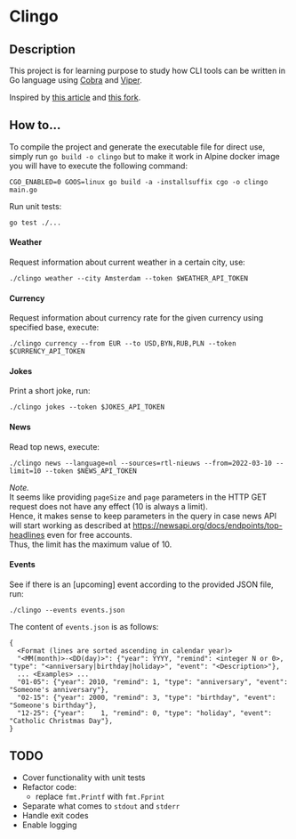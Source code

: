 # Clingo

## Description
This project is for learning purpose to study how CLI tools can be written in Go language
using [Cobra](https://github.com/spf13/cobra) and [Viper](https://github.com/spf13/viper).

Inspired by [this article](https://carolynvanslyck.com/blog/2020/08/sting-of-the-viper/)
and [this fork](https://github.com/corverroos/stingoftheviper).

## How to...
To compile the project and generate the executable file for direct use,
simply run `go build -o clingo`
but to make it work in Alpine docker image you will have to execute the following command:
```
CGO_ENABLED=0 GOOS=linux go build -a -installsuffix cgo -o clingo main.go
```

Run unit tests:
```
go test ./...
```

#### Weather
Request information about current weather in a certain city, use:
```
./clingo weather --city Amsterdam --token $WEATHER_API_TOKEN
```

#### Currency
Request information about currency rate for the given currency using specified base, execute:
```
./clingo currency --from EUR --to USD,BYN,RUB,PLN --token $CURRENCY_API_TOKEN
```

#### Jokes
Print a short joke, run:
```
./clingo jokes --token $JOKES_API_TOKEN
```

#### News
Read top news, execute:
```
./clingo news --language=nl --sources=rtl-nieuws --from=2022-03-10 --limit=10 --token $NEWS_API_TOKEN
```
_Note._
<br>It seems like providing `pageSize` and `page` parameters in the HTTP GET request
does not have any effect (10 is always a limit).
<br>Hence, it makes sense to keep parameters in the query in case news API will start working
as described at https://newsapi.org/docs/endpoints/top-headlines even for free accounts.
<br>Thus, the limit has the maximum value of 10.

#### Events
See if there is an [upcoming] event according to the provided JSON file, run:
```
./clingo --events events.json
```
The content of `events.json` is as follows:
```
{
  <Format (lines are sorted ascending in calendar year)>
  "<MM(month)>-<DD(day)>": {"year": YYYY, "remind": <integer N or 0>, "type": "<anniversary|birthday|holiday>", "event": "<Description>"},
  ... <Examples> ...
  "01-05": {"year": 2010, "remind": 1, "type": "anniversary", "event": "Someone's anniversary"},
  "02-15": {"year": 2000, "remind": 3, "type": "birthday", "event": "Someone's birthday"},
  "12-25": {"year":    1, "remind": 0, "type": "holiday", "event": "Catholic Christmas Day"},
}
```

## TODO
- Cover functionality with unit tests
- Refactor code:
  - replace `fmt.Printf` with `fmt.Fprint`
- Separate what comes to `stdout` and `stderr`
- Handle exit codes
- Enable logging
